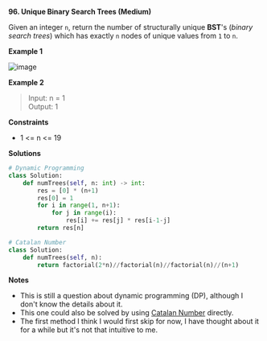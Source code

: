 **96. Unique Binary Search Trees (Medium)**

Given an integer `n`, return the number of structurally unique **BST**'s (_binary search trees_) which has exactly `n` nodes of unique values from `1` to `n`.

**Example 1**

![image](https://user-images.githubusercontent.com/51500878/133182250-1ba1b28a-9f58-43c0-8297-791292419fa7.png)

**Example 2**

> Input: n = 1  
> Output: 1

**Constraints**

- 1 <= n <= 19

**Solutions**

```python
# Dynamic Programming
class Solution:
    def numTrees(self, n: int) -> int:
        res = [0] * (n+1)
        res[0] = 1
        for i in range(1, n+1):
            for j in range(i):
                res[i] += res[j] * res[i-1-j]
        return res[n]
```

```python
# Catalan Number
class Solution:
    def numTrees(self, n):
        return factorial(2*n)//factorial(n)//factorial(n)//(n+1)
```

**Notes**

- This is still a question about dynamic programming (DP), although I don't know the details about it.
- This one could also be solved by using [Catalan Number](https://en.wikipedia.org/wiki/Catalan_number) directly.
- The first method I think I would first skip for now, I have thought about it for a while but it's not that intuitive to me.

